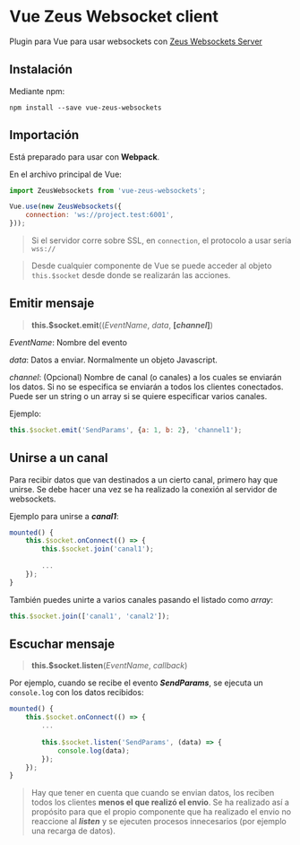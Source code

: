 # Vue Zeus Websocket client
Plugin para Vue para usar websockets con [Zeus Websockets Server](https://repositorios.artvisual.net/jaguado/ZeusWebsockets)

## Instalación
Mediante npm:
```
npm install --save vue-zeus-websockets
```

## Importación  
Está preparado para usar con **Webpack**.

En el archivo principal de Vue:

```js
import ZeusWebsockets from 'vue-zeus-websockets';

Vue.use(new ZeusWebsockets({
    connection: 'ws://project.test:6001',
}));
```

> Si el servidor corre sobre SSL, en `connection`, el protocolo a usar sería `wss://`

> Desde cualquier componente de Vue se puede acceder al objeto `this.$socket` desde donde se realizarán las acciones.

## Emitir mensaje 
> **this.$socket.emit**((*EventName*, *data*, **[*channel*]**)

*EventName*: Nombre del evento  

*data*: Datos a enviar. Normalmente un objeto Javascript.  

*channel*: (Opcional) Nombre de canal (o canales) a los cuales se enviarán los datos. Si no se especifica se enviarán a todos los clientes conectados. Puede ser un string o un array si se quiere especificar varios canales.

Ejemplo:
```js
this.$socket.emit('SendParams', {a: 1, b: 2}, 'channel1');
```

## Unirse a un canal
Para recibir datos que van destinados a un cierto canal, primero hay que unirse.
Se debe hacer una vez se ha realizado la conexión al servidor de websockets.

Ejemplo para unirse a ***canal1***:
```js
mounted() {
    this.$socket.onConnect(() => {
        this.$socket.join('canal1');
        
        ...
    });
}
```

También puedes unirte a varios canales pasando el listado como *array*:

```js
this.$socket.join(['canal1', 'canal2']);
```

## Escuchar mensaje
> **this.$socket.listen**(*EventName*, *callback*)

Por ejemplo, cuando se recibe el evento ***SendParams***, se ejecuta un `console.log` con los datos recibidos:
```js
mounted() {
    this.$socket.onConnect(() => {
        ...
        
        this.$socket.listen('SendParams', (data) => {
            console.log(data);
        });
    });
}
```

> Hay que tener en cuenta que cuando se envian datos, los reciben todos los clientes **menos el que realizó el envio**. Se ha realizado así a propósito para que el propio componente que ha realizado el envio no reaccione al ***listen*** y se ejecuten procesos innecesarios (por ejemplo una recarga de datos).

